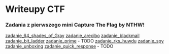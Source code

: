 # Writeupy CTF

### Zadania z pierwszego mini Capture The Flag by NTHW!

[zadanie_64_shades_of_Gray](./64_shades_of_Gray/README.md)
[zadanie_arecibo](./arecibo/README.md)
[zadanie_blackmail](./blackmail/README.md)
[zadanie_bit_ladder](./bit_ladder/README.md)
[zadanie_prime](./prime/README.md) - TODO
[zadanie_rks_huwdu](./rks_huwdu/README.md)
[zadanie_spy](./spy/README.md)
[zadanie_unboxing](./unboxing/README.md)
[zadanie_quick_response](./quick_response/README.md) - TODO

